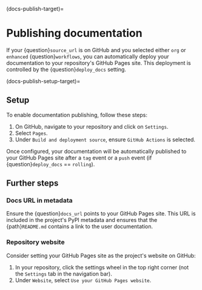 (docs-publish-target)=
# Publishing documentation

If your {question}`source_url` is on GitHub and you selected either `org` or
`enhanced` {question}`workflows`, you can automatically deploy your documentation to your repository's GitHub Pages site. This deployment is controlled by the {question}`deploy_docs` setting.

(docs-publish-setup-target)=
## Setup

To enable documentation publishing, follow these steps:

1. On GitHub, navigate to your repository and click on `Settings`.
2. Select `Pages`.
3. Under `Build and deployment source`, ensure `GitHub Actions` is selected.

Once configured, your documentation will be automatically published to your GitHub Pages site after a `tag` event or a `push` event (if {question}`deploy_docs` == `rolling`).

## Further steps

### Docs URL in metadata

Ensure the {question}`docs_url` points to your GitHub Pages site. This URL is included in the project's PyPI metadata and ensures that the {path}`README.md` contains a link to the user documentation.

### Repository website

Consider setting your GitHub Pages site as the project's website on GitHub:

1. In your repository, click the settings wheel in the top right corner (not the `Settings` tab in the navigation bar).
2. Under `Website`, select `Use your GitHub Pages website`.
